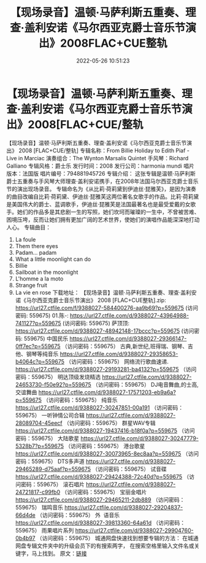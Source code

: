 ﻿---
title: 【现场录音】温顿·马萨利斯五重奏、理查·盖利安诺《马尔西亚克爵士音乐节演出》2008FLAC+CUE整轨
date: 2022-05-26 10:51:23
categories: 古典音乐、新世纪、纯音雅乐
tags: 纯音雅乐
---
# 【现场录音】温顿·马萨利斯五重奏、理查·盖利安诺《马尔西亚克爵士音乐节演出》2008[FLAC+CUE/整轨

【现场录音】温顿·马萨利斯五重奏、理查·盖利安诺《马尔西亚克爵士音乐节演出》 2008
[FLAC+CUE/整轨]
专辑名称：From Billie Holiday to
Edith Piaf - Live in Marciac
演奏组合：The Wynton Marsalis
Quintet
手风琴：Richard
Galliano
专辑风格：爵士乐
发行时间：2008
发行公司：harmonia
mundi
唱片版本：法国版
唱片编号：794881945726
专辑介绍：
这张专辑是温顿·马萨利斯爵士五重奏与手风琴大师理查·盖利安诺携手，在2008年法国马尔西亚克爵士音乐节的演出现场录音。
专辑命名为《从比莉·荷莉黛到伊迪丝·琵雅芙》，是因为演奏的曲目改编自比莉·荷莉黛、伊迪丝·琵雅芙这两位著名女歌手的作品。比莉·荷莉黛是美国伟大的爵士、蓝调歌手，伊迪丝·琵雅芙是法国最著名也是最受爱戴的女歌手。她们的作品多是其悲剧一生的写照，她们坎坷而璀璨的一生中，不曾被苦难、困境压垮，反而让她们拥有更加广阔的艺术世界，使她们的演唱作品能深深地打动人心。
专辑曲目：
01. La foule
02. Them there
eyes
03. Padam... padam
04. What a little moonlight can
do
05. Billie
06. Sailboat in the
moonlight
07. L'homme a la
moto
08. Strange fruit
09. La vie en rose
下载地址：
【现场录音】温顿·马萨利斯五重奏、理查·盖利安诺《马尔西亚克爵士音乐节演出》 2008
[FLAC+CUE整轨].zip: https://url27.ctfile.com/f/9388027-584400276-aa9b69?p=559675
(访问密码: 559675)
01.陈-: https://url27.ctfile.com/d/9388027-43964988-741127?p=559675
(访问密码: 559675)
萨顶顶: https://url27.ctfile.com/d/9388027-48942148-17bccc?p=559675
(访问密码: 559675)
中国民乐
https://url27.ctfile.com/d/9388027-29366147-0ff7ec?p=559675
（访问密码：559675）
古典,新世纪,班得瑞、钢琴、吉他、钢琴等纯音乐
https://url27.ctfile.com/d/9388027-29358653-b4064c?p=559675
（访问密码：559675）
网络流行歌曲速递.
https://url27.ctfile.com/d/9388027-29193281-ba4132?p=559675
（访问密码：559675）
明达顶级发烧精选
https://url27.ctfile.com/d/9388027-24653730-f50e92?p=559675
（访问密码：559675）
DJ电音舞曲,的士高, 交谊舞曲
https://url27.ctfile.com/d/9388027-17571203-eb9a6a?p=559675
（访问密码：559675）
纯音乐
https://url27.ctfile.com/d/9388027-30247851-00a191
（访问密码：559675）
一听钟情公司合辑
https://url27.ctfile.com/d/9388027-28089704-45eecf
（访问密码：559675）
群星WAV专辑
https://url27.ctfile.com/d/9388027-19437416-b18f0a?p=559675
（访问密码：559675）
大陆歌星
https://url27.ctfile.com/d/9388027-30247779-5328b7?p=559675
（访问密码：559675）
港台歌星
https://url27.ctfile.com/d/9388027-30073965-8ec8aa?p=559675
（访问密码：559675）
DTS多声道
https://url27.ctfile.com/d/9388027-29465289-d75aaf?p=559675
（访问密码：559675）
试音碟
https://url27.ctfile.com/d/9388027-29424388-72c40d?p=559675
（访问密码：559675）
滚石唱片
https://url27.ctfile.com/d/9388027-24721817-c99fb0
（访问密码：559675）
宝丽金唱片
https://url27.ctfile.com/d/9388027-29465211-2db889
（访问密码：559675）
瑞鸣音乐
https://url27.ctfile.com/d/9388027-29204837-66d4de
（访问密码：559675）
外  语音乐
https://url27.ctfile.com/d/9388027-39813360-64a61d
（访问密码：559675）
雨果唱片系列
https://url27.ctfile.com/d/9388027-29904760-0b4b97
（访问密码：559675）
城通网盘快速找到想要专辑的方法：
在城通网盘专辑文件夹中的升级会员下的有搜索两字，
在搜索空格里输入文件名或关键字，马上找到。
原文：[链接](https://blog.sina.com.cn/s/blog_1647c7e7601030xg2.html)